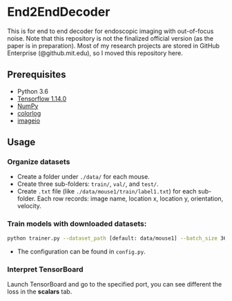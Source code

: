 # End2EndDecoder
This is for end to end decoder for endoscopic imaging with out-of-focus noise. 
Note that this repository is not the finalized official version (as the paper is in preparation). 
Most of my research projects are stored in GitHub Enterprise (@github.mit.edu), so I moved this repository here. 



## Prerequisites

- Python 3.6
- [Tensorflow 1.14.0](https://github.com/tensorflow/tensorflow/)
- [NumPy](http://www.numpy.org/)
- [colorlog](https://pypi.org/project/colorlog/)
- [imageio](https://imageio.github.io/)

## Usage

### Organize datasets

- Create a folder under `./data/` for each mouse.
- Create three sub-folders: `train/`, `val/`, and `test/`.
- Create `.txt` file (like `./data/mouse1/train/label1.txt`) for each sub-folder. Each row records: image name, location x, location y, orientation, velocity.

### Train models with downloaded datasets:
```bash
python trainer.py --dataset_path [default: data/mouse1] --batch_size 36 --num_d_conv 6 --num_d_fc 3 --loss_type l1
```
- The configuration can be found in `config.py`.

### Interpret TensorBoard
Launch TensorBoard and go to the specified port, you can see different the loss in the **scalars** tab.
